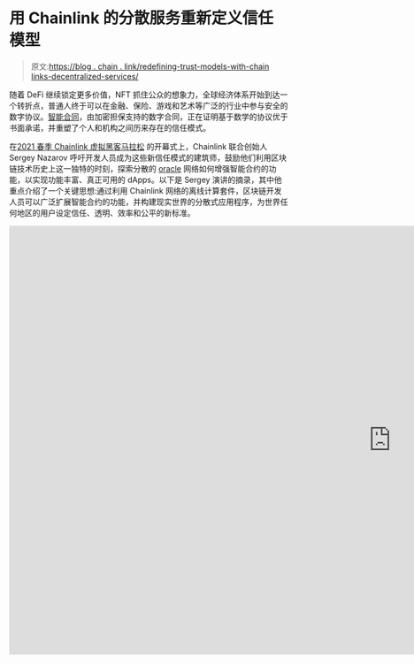 # 用 Chainlink 的分散服务重新定义信任模型

> 原文:[https://blog . chain . link/redefining-trust-models-with-chain links-decentralized-services/](https://blog.chain.link/redefining-trust-models-with-chainlinks-decentralized-services/)

随着 DeFi 继续锁定更多价值，NFT 抓住公众的想象力，全球经济体系开始到达一个转折点，普通人终于可以在金融、保险、游戏和艺术等广泛的行业中参与安全的数字协议。[智能合同](https://chain.link/education/smart-contracts)，由加密担保支持的数字合同，正在证明基于数学的协议优于书面承诺，并重塑了个人和机构之间历来存在的信任模式。

在[2021 春季 Chainlink 虚拟黑客马拉松](https://chain.link/hackathon) 的开幕式上，Chainlink 联合创始人 Sergey Nazarov 呼吁开发人员成为这些新信任模式的建筑师，鼓励他们利用区块链技术历史上这一独特的时刻，探索分散的 [oracle](https://chain.link/education/blockchain-oracles) 网络如何增强智能合约的功能，以实现功能丰富、真正可用的 dApps。以下是 Sergey 演讲的摘录，其中他重点介绍了一个关键思想:通过利用 Chainlink 网络的离线计算套件，区块链开发人员可以广泛扩展智能合约的功能，并构建现实世界的分散式应用程序，为世界任何地区的用户设定信任、透明、效率和公平的新标准。

<iframe title="Sergey Nazarov's Opening Ceremony Keynote | Chainlink Hackathon Spring 2021" width="1380" height="776" src="https://www.youtube.com/embed/Iw3RwWV-whw?feature=oembed" frameborder="0" allow="accelerometer; autoplay; clipboard-write; encrypted-media; gyroscope; picture-in-picture" allowfullscreen=""></div> <p> </p> <p>你现在可以获得的分散化服务将为你打开一个全新的世界。两年前，那个世界还不存在——一年前，它还不像现在这样存在。随着 Chainlink 发布越来越多的各种服务、数据和能力，如链上随机性，越来越多的这些分散的服务变得生动起来。开发人员可以以独特和变革的方式组合这些服务，增加信任，并将智能合同带到世界上以前没有用处的新角落。</p> <figure id="attachment_2042" aria-describedby="caption-attachment-2042" style="width: 1024px" class="wp-caption aligncenter"><img decoding="async" loading="lazy" class="size-large wp-image-2042" src="../Images/464201a23e0b9f1f0dafb539776590aa.png" alt="DeFi autonomous on-chain services" width="1024" height="576" srcset="https://blog.chain.link/wp-content/uploads/2021/04/defi-autonomous-on-chain-services-1024x576.jpg 1024w, https://blog.chain.link/wp-content/uploads/2021/04/defi-autonomous-on-chain-services-300x169.jpg 300w, https://blog.chain.link/wp-content/uploads/2021/04/defi-autonomous-on-chain-services-768x432.jpg 768w, https://blog.chain.link/wp-content/uploads/2021/04/defi-autonomous-on-chain-services-1536x864.jpg 1536w, https://blog.chain.link/wp-content/uploads/2021/04/defi-autonomous-on-chain-services-2048x1152.jpg 2048w, https://blog.chain.link/wp-content/uploads/2021/04/defi-autonomous-on-chain-services-640x360.jpg 640w, https://blog.chain.link/wp-content/uploads/2021/04/defi-autonomous-on-chain-services-298x167.jpg 298w, https://blog.chain.link/wp-content/uploads/2021/04/defi-autonomous-on-chain-services-24x14.jpg 24w, https://blog.chain.link/wp-content/uploads/2021/04/defi-autonomous-on-chain-services-36x20.jpg 36w, https://blog.chain.link/wp-content/uploads/2021/04/defi-autonomous-on-chain-services-48x27.jpg 48w" sizes="(max-width: 1024px) 100vw, 1024px" data-original-src="https://blog.chain.link/wp-content/uploads/2021/04/defi-autonomous-on-chain-services-1024x576.jpg"/><figcaption id="caption-attachment-2042" class="wp-caption-text">Chainlink oracle services accelerate DeFi composability.</figcaption></figure> <p><span style="font-weight: 400;">我认为</span><a href="https://chain.link/education/defi"><span style="font-weight: 400;">【DeFi】</span></a><span style="font-weight: 400;">以及</span> <a href="https://chain.link/education/nfts"> <span style="font-weight: 400;">不可替代代币(NFTs) </span> </a> <span style="font-weight: 400;">的兴起就是这方面的绝佳例子。我相信</span> <a href="https://blog.chain.link/blockchain-insurance/"> <span style="font-weight: 400;">分散保险</span> </a> <span style="font-weight: 400;">就是这样一个即将到来的例子，还有很多其他例子即将到来。Chainlink 提供了开发人员和工程师在大多数主要行业中构建智能合同和重新定义信任所需的基础设施。再一次，当一些东西缺乏信任，人们意识到，无论是来自罗宾汉或 Wirecard 或 McMillions 欺诈，人们自然开始寻找替代品。</span></p> <p>现在与历史上任何其他时间点的最大区别在于，我们有另一个选择。以前，如果一个彩票欺骗了你，没有其他选择:你可以玩另一个彩票，它也会有同样的风险。过去，如果有人向你提供金融产品，但他们以某种方式虐待你，或者他们没有按照预期履行你的协议，你没有其他选择。你刚去了街上另一家有完全相同担保的经纪人那里。但是有史以来第一次，如果有人不能给他们的用户提供信任，用户会通过互联网，通过 YouTube，通过维基百科，通过 Twitter 和其他信息渠道寻找替代品。这些用户越来越多地在智能合约应用程序中找到替代品，这些应用程序利用了 Chainlink 等区块链 oracles。阻止他们采用这种替代方案的唯一原因是，他们不知道这一点，或者针对他们具体情况的替代方案还没有建立起来。</p> <figure id="attachment_2044" aria-describedby="caption-attachment-2044" style="width: 1024px" class="wp-caption aligncenter"><img decoding="async" loading="lazy" class="size-large wp-image-2044" src="../Images/4ae74b0bfa65c7de86ba4026e4de7ea0.png" alt="Aavegotchi NFTs secured by Chainlink VRF" width="1024" height="576" srcset="https://blog.chain.link/wp-content/uploads/2021/04/aavegotchi-nfts-chainlink-vrf-1024x576.jpg 1024w, https://blog.chain.link/wp-content/uploads/2021/04/aavegotchi-nfts-chainlink-vrf-300x169.jpg 300w, https://blog.chain.link/wp-content/uploads/2021/04/aavegotchi-nfts-chainlink-vrf-768x432.jpg 768w, https://blog.chain.link/wp-content/uploads/2021/04/aavegotchi-nfts-chainlink-vrf-1536x864.jpg 1536w, https://blog.chain.link/wp-content/uploads/2021/04/aavegotchi-nfts-chainlink-vrf-2048x1152.jpg 2048w, https://blog.chain.link/wp-content/uploads/2021/04/aavegotchi-nfts-chainlink-vrf-640x360.jpg 640w, https://blog.chain.link/wp-content/uploads/2021/04/aavegotchi-nfts-chainlink-vrf-298x167.jpg 298w, https://blog.chain.link/wp-content/uploads/2021/04/aavegotchi-nfts-chainlink-vrf-24x14.jpg 24w, https://blog.chain.link/wp-content/uploads/2021/04/aavegotchi-nfts-chainlink-vrf-36x20.jpg 36w, https://blog.chain.link/wp-content/uploads/2021/04/aavegotchi-nfts-chainlink-vrf-48x27.jpg 48w" sizes="(max-width: 1024px) 100vw, 1024px" data-original-src="https://blog.chain.link/wp-content/uploads/2021/04/aavegotchi-nfts-chainlink-vrf-1024x576.jpg"/><figcaption id="caption-attachment-2044" class="wp-caption-text">Chainlink VRF ensures Aavegotchi NFTs are minted with provably rare traits.</figcaption></figure> <p>再一次，现在和历史上任何时候的最大不同是，我们可以建立一个被证明是公平的彩票，没有人能玩这个游戏。我们可以制造一种金融产品，不会不对称地让大型对冲基金受益，而损害小型资产持有者或更大的市场。我们可以为发展中地区开发保险产品，不管大型保险公司是否决定为该地区提供保险。这是我认为我们都参与其中的一件神奇的事情。</p> <p>假设这里有人构建了下一代垂直或用例，或者改进了 DeFi。在这种情况下，他们可以使用<a href="https://chain.link/solutions/chainlink-vrf"> VRF </a>来增强保险或改善 NFT 的产生方式，这标志着向这个公平透明的替代世界迈出了重要的一步，这个替代世界不在乎你在哪里，你在哪里出生，或者你住在哪里。你所需要的只是上网和参与协议的意愿。我认为这将在全球范围内创造公平的竞争环境，改变人们参与市场的方式，改变他们可以管理的风险类型，改变他们是否有储蓄账户，改变他们参与的彩票或游戏是否公平，或者改变他们是否受到控制。</p> <p><img decoding="async" loading="lazy" class="aligncenter size-large wp-image-2045" src="../Images/7a71af495c59000b37e36c64158eb50b.png" alt="The mind, once stretched by a new idea, never returns to its original dimensions. –Emerson" width="1024" height="576" srcset="https://blog.chain.link/wp-content/uploads/2021/04/emerson-quote-1024x576.jpg 1024w, https://blog.chain.link/wp-content/uploads/2021/04/emerson-quote-300x169.jpg 300w, https://blog.chain.link/wp-content/uploads/2021/04/emerson-quote-768x432.jpg 768w, https://blog.chain.link/wp-content/uploads/2021/04/emerson-quote-1536x864.jpg 1536w, https://blog.chain.link/wp-content/uploads/2021/04/emerson-quote-2048x1152.jpg 2048w, https://blog.chain.link/wp-content/uploads/2021/04/emerson-quote-640x360.jpg 640w, https://blog.chain.link/wp-content/uploads/2021/04/emerson-quote-298x167.jpg 298w, https://blog.chain.link/wp-content/uploads/2021/04/emerson-quote-24x14.jpg 24w, https://blog.chain.link/wp-content/uploads/2021/04/emerson-quote-36x20.jpg 36w, https://blog.chain.link/wp-content/uploads/2021/04/emerson-quote-48x27.jpg 48w" sizes="(max-width: 1024px) 100vw, 1024px" data-original-src="https://blog.chain.link/wp-content/uploads/2021/04/emerson-quote-1024x576.jpg"/></p> <p>我觉得我们有责任向人们提供这种想法，这种想法既是一种想法，也是一种切实可行的产品。我对你们在我们的帮助下进行建设充满希望和兴奋。我们非常乐意帮助尽可能多的团队将这一想法变为现实，这样人们就可以从智能合同和区块链以及他们现有系统中缺乏的所有信任中获得他们应该获得的真正价值。我们都支持你，我们真的很高兴看到下一代智能合约为更大的生态系统和其他各种行业带来了什么，我们甚至无法想象他们会做什么。</p> <h2><b>关于这个话题的更多信息</b></h2> <ul> <li style="font-weight: 400;" aria-level="1"><a href="https://blog.chain.link/brand-based-vs-math-based-agreements/"> <span style="font-weight: 400;">基于品牌与基于数学的协议</span> </a></li> <li style="font-weight: 400;" aria-level="1"><a href="https://blog.chain.link/service-oriented-architecture-for-smart-contracts/"> <span style="font-weight: 400;">智能合约生态系统的面向服务架构</span> </a></li> <li style="font-weight: 400;" aria-level="1"><a href="https://blog.chain.link/44-ways-to-enhance-your-smart-contract-with-chainlink/"> <span style="font-weight: 400;"> 77 个智能合约用例由 Chainlink </span> </a></li> </ul> <div class="widget_tag_cloud tag-list"/> </body> </html></iframe>